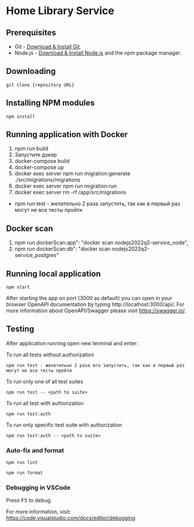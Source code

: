 # Home Library Service

## Prerequisites

- Git - [Download & Install Git](https://git-scm.com/downloads).
- Node.js - [Download & Install Node.js](https://nodejs.org/en/download/) and the npm package manager.

## Downloading

```
git clone {repository URL}
```

## Installing NPM modules

```
npm install
```

## Running application with Docker

1. npm run build
2. Запустите докер
3. docker-compose build
4. docker-compose up
5. docker exec server npm run migration:generate ./src/migrations/migrations
6. docker exec server npm run migration:run 
7. docker exec server rm -rf /app/src/migrations
- npm run test - желательно 2 раза запустить, так как в первый раз могут не все тесты пройти

## Docker scan

1. npm run dockerScan:app": "docker scan nodejs2022q2-service_node",
2. npm run dockerScan:db": "docker scan nodejs2022q2-service_postgres"


## Running local application

```
npm start
```

After starting the app on port (3000 as default) you can open
in your browser OpenAPI documentation by typing http://localhost:3000/api/.
For more information about OpenAPI/Swagger please visit https://swagger.io/.

## Testing

After application running open new terminal and enter:

To run all tests without authorization

```
npm run test - желательно 2 раза его запустить, так как в первый раз могут не все тесты пройти
```

To run only one of all test suites

```
npm run test -- <path to suite>
```

To run all test with authorization

```
npm run test:auth
```

To run only specific test suite with authorization

```
npm run test:auth -- <path to suite>
```

### Auto-fix and format

```
npm run lint
```

```
npm run format
```

### Debugging in VSCode

Press <kbd>F5</kbd> to debug.

For more information, visit: https://code.visualstudio.com/docs/editor/debugging
